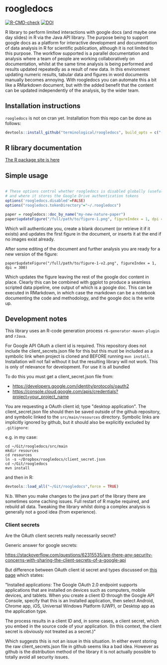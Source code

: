 # roogledocs

[![R-CMD-check](https://github.com/terminological/roogledocs/workflows/R-CMD-check/badge.svg)](https://github.com/terminological/roogledocs/actions)
[![DOI](https://zenodo.org/badge/475030092.svg)](https://zenodo.org/badge/latestdoi/475030092)

R library to perform limited interactions with google docs (and maybe one day slides)
in R via the Java API library. The purpose being to support google docs as a 
platform for interactive development and documentation of data analysis in R for scientific
publication, although it is not limited to this purpose. The workflow supported is a parallel documentation and analysis
where a team of people are working collaboratively on documentation, whilst at the same time analysis 
is being performed and results updated repeatedly as a result of new data. In this environment updating
numeric results, tabular data and figures in word documents manually becomes annoying. With roogledocs
you can automate this a bit like a RMarkdown document, but with the added benefit that the content 
can be updated independently of the analysis, by the wider team. 

## Installation instructions

`roogledocs` is not on cran yet. Installation from this repo can be done as follows:

```R
devtools::install_github("terminological/roogledocs", build_opts = c("--no-multiarch"))
```

## R library documentation

[The R package site is here](https://terminological.github.io/roogledocs/docs/)

## Simple usage

```R

# These options control whether roogledocs is disabled globally (useful for testing)
# and where it stores the Google Drive authentication tokens
options('roogledocs.disabled'=FALSE)
options("roogledocs.tokenDirectory"="~/.roogledocs")

paper = roogledocs::doc_by_name("my-new-nature-paper")
paper$updateFigure("/full/path/to/figure-1.png", figureIndex = 1, dpi = 300)
```

Which will authenticate you, create a blank document (or retrieve it if it exists) and 
updates the first figure in the document, or inserts it at the end if no images exist
already.

After some editing of the document and further analysis you are ready for a new version of the figure:

```{R}
paper$updateFigure("/full/path/to/figure-1-v2.png", figureIndex = 1, dpi = 300)
```

Which updates the figure leaving the rest of the google doc content in place. Clearly this can be combined with ggplot 
to produce a seamless scripted data pipeline, one output of which is a google doc. This can be executed in RMarkdown, in 
which case the markdown can be a notebook documenting the code and methodology, and the google doc is the write up.   

## Development notes

This library uses an R-code generation process `r6-generator-maven-plugin` and `rJava`. 

For Google API OAuth a client id is required. This repository does not include the client_secrets.json file for this but this
must be included as a symbolic link when project is cloned and BEFORE running `mvn install`. Installation will not fail without
it but the resulting library will not work. This is only of relevance for development. For use it is all bundled

To do this you must get a client_secret.json file from:

- <https://developers.google.com/identity/protocols/oauth2>
- <https://console.cloud.google.com/apis/credentials?project=your_project_name>

You are requesting a OAuth client id; type "desktop application". The client_secret.json file should then be saved outside of
the github repository, and symbolic linked to the `src/main/resources` directory. Symbolic links are implicitly ignored by github, 
but it should also be explicitly excluded by `.gitignore`:

e.g. in my case:

```
cd ~/Git/roogledocs/src/main
mkdir resources
cd resources
ln -s ~/Dropbox/roogledocs/client_secret.json
cd ~/Git/roogledocs
mvn install
```

and then in R:


```R
devtools::load_all("~/Git/roogledocs",force = TRUE)
```

N.b. When you make changes to the java part of the library there are sometimes some caching issues. Full restart of R maybe 
required, and rebuild all data. Tweaking the library whilst doing a complex analysis is generally not a good idea (from experience).

### Client secrets

Are the OAuth client secrets really necessarily secret?

Generic answer for google secrets:

<https://stackoverflow.com/questions/62315535/are-there-any-security-concerns-with-sharing-the-client-secrets-of-a-google-api>

But difference between OAuth client id secret and types discussed on [this page](https://developers.google.com/identity/protocols/oauth2)
which states:

"Installed applications: The Google OAuth 2.0 endpoint supports applications that are installed on devices such as computers, mobile devices, 
and tablets. When you create a client ID through the Google API Console, specify that this is an Installed application, then select Android, 
Chrome app, iOS, Universal Windows Platform (UWP), or Desktop app as the application type.

The process results in a client ID and, in some cases, a client secret, which you embed in the source code of your application. (In this context, 
the client secret is obviously not treated as a secret.)"

Which suggests this is not an issue in this situation. In either event storing the raw client_secrets.json file in github seems lika a bad idea. However 
as github is the distribution method of the library it is not actually possible to totally avoid all security issues.

